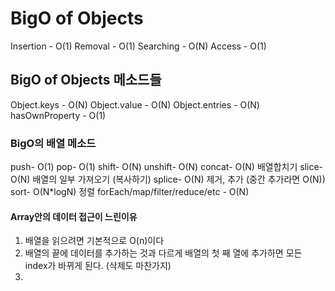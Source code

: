 # BigO of Objects

Insertion - O(1)
Removal - O(1)
Searching - O(N)
Access - O(1)

## BigO of Objects 메소드들

Object.keys - O(N)
Object.value - O(N)
Object.entries - O(N)
hasOwnProperty - O(1)

### BigO의 배열 메소드

push- O(1)
pop- O(1)
shift- O(N)
unshift- O(N)
concat- O(N) 배열합치기
slice- O(N) 배열의 일부 가져오기 (복사하기)
splice- O(N) 제거, 추가 (중간 추가라면 O(N))
sort- O(N\*logN) 정렬
forEach/map/filter/reduce/etc - O(N)

#### Array안의 데이터 접근이 느린이유

1. 배열을 읽으려면 기본적으로 O(n)이다
2. 배열의 끝에 데이터를 추가하는 것과 다르게 배열의 첫 째 열에 추가하면 모든 index가 바뀌게 된다. (삭제도 마찬가지)
3.
